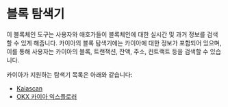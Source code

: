 # 블록 탐색기

이 블록체인 도구는 사용자와 애호가들이 블록체인에 대한 실시간 및 과거 정보를 검색할 수 있게 해줍니다. 카이아의 블록 탐색기에는 카이아에 대한 정보가 포함되어 있으며, 이를 통해 사용자는 카이아의 블록, 트랜잭션, 잔액, 주소, 컨트랙트 등을 검색할 수 있습니다.

카이아가 지원하는 탐색기 목록은 아래와 같습니다:

- [Kaiascan](https://www.kaiascan.io/)
- [OKX 카이아 익스플로러](https://web3.okx.com/explorer/kaia)